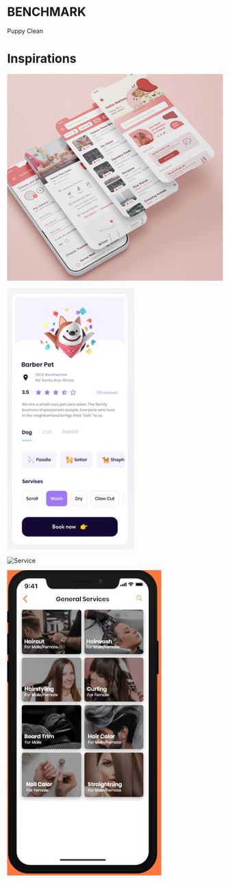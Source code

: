 # BENCHMARK

Puppy Clean 


# Inspirations
![Home](../figma/img/appli_ecran.png "Homepage")

![Application-infos](../figma/img/appli_infos.png "Page infos")

![Service](../figma/img/service_inspi.png "Service")

![Service](../figma/img/appli_services.png "Autres présentation")

